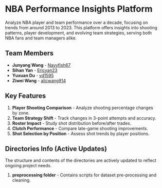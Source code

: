 # NBA Performance Insights Platform

Analyze NBA player and team performance over a decade, focusing on trends from around 2013 to 2023. This platform offers insights into shooting patterns, player development, and evolving team strategies, serving both NBA fans and team managers alike.

## Team Members
- **Junyang Wang** - [Navyfish67](https://github.com/Navyfish67)
- **Sihan Yan** - [Ericyan23](https://github.com/Ericyan23)
- **Yuxuan Du** - [yd1595](https://github.com/yd1595)
- **Ziwei Wang** - [alicwang914](https://github.com/alicwang914)

## Key Features
1. **Player Shooting Comparison** - Analyze shooting percentage changes by zone.
2. **Team Strategy Shift** - Track changes in 3-point attempts and accuracy.
3. **Roster Impact** - Study shot distribution before/after trades.
4. **Clutch Performance** - Compare late-game shooting improvements.
5. **Shot Selection by Position** - Assess shot trends by player positions.

## Directories Info (Active Updates)
The structure and contents of the directories are actively updated to reflect ongoing project needs.

1. **preprocessing folder** - Contains scripts for dataset pre-processing and cleaning.

